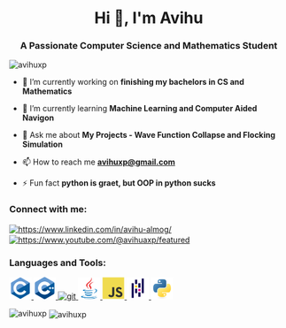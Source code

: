 <h1 align="center">Hi 👋, I'm Avihu</h1>
<h3 align="center">A Passionate Computer Science and Mathematics Student</h3>

<p align="left"> <img src="https://komarev.com/ghpvc/?username=avihuxp&label=Profile%20views&color=03b800&style=flat" alt="avihuxp" /> </p>

- 🔭 I’m currently working on **finishing my bachelors in CS and Mathematics**

- 🌱 I’m currently learning **Machine Learning and Computer Aided Navigon**

- 💬 Ask me about **My Projects - Wave Function Collapse and Flocking Simulation**

- 📫 How to reach me **avihuxp@gmail.com**

- ⚡ Fun fact **python is graet, but OOP in python sucks**

<h3 align="left">Connect with me:</h3>
<p align="left">
<a href="https://www.linkedin.com/in/avihu-almog/" target="blank"><img align="center" src="https://raw.githubusercontent.com/rahuldkjain/github-profile-readme-generator/master/src/images/icons/Social/linked-in-alt.svg" alt="https://www.linkedin.com/in/avihu-almog/" height="30" width="40" /></a>
<a href="https://www.youtube.com/@avihuaxp/featured" target="blank"><img align="center" src="https://raw.githubusercontent.com/rahuldkjain/github-profile-readme-generator/master/src/images/icons/Social/youtube.svg" alt="https://www.youtube.com/@avihuaxp/featured" height="30" width="40" /></a>
</p>

<h3 align="left">Languages and Tools:</h3>
<p align="left"> <a href="https://www.cprogramming.com/" target="_blank" rel="noreferrer"> <img src="https://raw.githubusercontent.com/devicons/devicon/master/icons/c/c-original.svg" alt="c" width="40" height="40"/> </a> <a href="https://www.w3schools.com/cpp/" target="_blank" rel="noreferrer"> <img src="https://raw.githubusercontent.com/devicons/devicon/master/icons/cplusplus/cplusplus-original.svg" alt="cplusplus" width="40" height="40"/> </a> <a href="https://git-scm.com/" target="_blank" rel="noreferrer"> <img src="https://www.vectorlogo.zone/logos/git-scm/git-scm-icon.svg" alt="git" width="40" height="40"/> </a> <a href="https://www.java.com" target="_blank" rel="noreferrer"> <img src="https://raw.githubusercontent.com/devicons/devicon/master/icons/java/java-original.svg" alt="java" width="40" height="40"/> </a> <a href="https://developer.mozilla.org/en-US/docs/Web/JavaScript" target="_blank" rel="noreferrer"> <img src="https://raw.githubusercontent.com/devicons/devicon/master/icons/javascript/javascript-original.svg" alt="javascript" width="40" height="40"/> </a> <a href="https://pandas.pydata.org/" target="_blank" rel="noreferrer"> <img src="https://raw.githubusercontent.com/devicons/devicon/2ae2a900d2f041da66e950e4d48052658d850630/icons/pandas/pandas-original.svg" alt="pandas" width="40" height="40"/> </a> <a href="https://www.python.org" target="_blank" rel="noreferrer"> <img src="https://raw.githubusercontent.com/devicons/devicon/master/icons/python/python-original.svg" alt="python" width="40" height="40"/> </a> </p>

<p><img align="left" src="https://github-readme-stats.vercel.app/api/top-langs?username=avihuxp&show_icons=true&locale=en&layout=compact" alt="avihuxp" /></p>

<p>&nbsp;<img align="center" src="https://github-readme-stats.vercel.app/api?username=avihuxp&show_icons=true&locale=en" alt="avihuxp" /></p>
